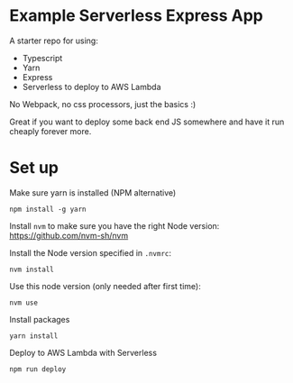Example Serverless Express App
==============================

A starter repo for using:

- Typescript
- Yarn
- Express
- Serverless to deploy to AWS Lambda

No Webpack, no css processors, just the basics :)

Great if you want to deploy some back end JS somewhere and have it run cheaply forever more.

# Set up

Make sure yarn is installed (NPM alternative)

```
npm install -g yarn
```

Install `nvm` to make sure you have the right Node version: https://github.com/nvm-sh/nvm

Install the Node version specified in `.nvmrc`:

`nvm install`

Use this node version (only needed after first time):

`nvm use`

Install packages

```
yarn install
```

Deploy to AWS Lambda with Serverless

```
npm run deploy
```

